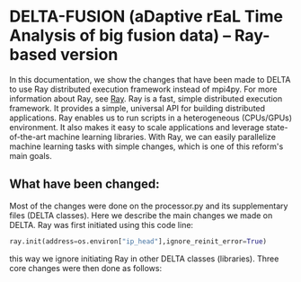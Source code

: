 # DELTA-FUSION (aDaptive rEaL Time Analysis of big fusion data) – Ray-based version

In this documentation, we show the changes that have been made to DELTA to use Ray distributed execution framework instead of mpi4py. For more information about Ray, see [Ray](https://www.ray.io/).  Ray is a fast, simple distributed execution framework. It provides a simple, universal API for building distributed applications. Ray enables us to run scripts in a heterogeneous (CPUs/GPUs) environment.  It also makes it easy to scale applications and leverage state-of-the-art machine learning libraries. With Ray, we can easily parallelize machine learning tasks with simple changes, which is one of this reform's main goals.



## What have been changed:

Most of the changes were done on the processor.py and its supplementary files (DELTA classes). Here we describe the main changes we made on DELTA. Ray was first initiated using this code line: 
```python
ray.init(address=os.environ["ip_head"],ignore_reinit_error=True)
```
this way we ignore initiating Ray in other DELTA classes (libraries). Three core changes were then done as follows: 

